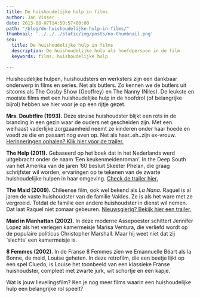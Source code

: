 ```yaml
---
title: De huishoudelijke hulp in films
author: Jan Visser
date: 2013-08-07T14:59:57+00:00
path: "/blog/de-huishoudelijke-hulp-in-films/"
thumbnail: '../../../static/img/posts/no-thumbnail.png'
seo:
  title: De huishoudelijke hulp in films
  description: De huishoudelijke hulp als hoofdpersoon in de film
  keywords: films, huishoudelijke hulp

---
```

Huishoudelijke hulpen, huishoudsters en werksters zijn een dankbaar onderwerp in films en series. Net als butlers. Zo kennen we de butlers uit sitcoms als The Cosby Show (Geoffrey) en The Nanny (Niles). De leukste en mooiste films met een huishoudelijke hulp in de hoofdrol (of belangrijke bijrol) hebben we hier voor je op een rijtje gezet.

**Mrs. Doubtfire (1993).** Deze struise huishoudster blijkt een rots in de branding in een gezin waar de ouders net gescheiden zijn. Met een welhaast vaderlijke zorgzaamheid neemt ze kinderen onder haar hoede en voedt ze die en passant nog even op. Net als haar..eh..zijn ex-vrouw. [Herinneringen ophalen? Klik hier voor de trailer.](http://www.youtube.com/watch?v=RzZsdL-EGwg "Trailer Mrs. Doubtfire")

**The Help (2011).** Gebaseerd op het boek dat in het Nederlands werd uitgebracht onder de naam ‘Een keukenmeidenroman’. In the Deep South van het Amerika van de jaren ’60 besluit Skeeter Phelan, die graag schrijfster wil worden, ervaringen op te tekenen van de zwarte huishoudelijke hulpen in haar omgeving. [Check de trailer hier.](http://www.youtube.com/watch?v=WbuKgzgeUIU "Trailer The Help")

**The Maid (2009).** Chileense film, ook wel bekend als _La Nana._ Raquel is al jaren de vaste huishoudster van de familie Valdes. Ze is als het ware met ze vergroeid. Totdat de familie een andere huishoudster in dienst wil nemen. Dat laat Raquel niet zomaar gebeuren. [Nieuwsgierig? Bekijk hier een trailer.](http://www.youtube.com/watch?v=AYpfAxo3CIM "Trailer The Maid/ La Nana")

**Maid in Manhattan (2002).** In deze moderne Assepoester schittert Jennifer Lopez als het verlegen kamermeisje Marisa Ventura, die verliefd wordt op de populaire politicus Christopher Marshall. Maar hij weet niet dat zij ‘slechts’ een kamermeisje is.

**8 Femmes (2002).** In de Franse 8 Femmes zien we Emannuelle Béart als la Bonne, de meid, Louise geheten. In deze retrofilm, die een beetje lijkt op een spel Cluedo, is Louise het toonbeeld van een klassieke Franse huishoudster, compleet met zwarte jurk, wit schortje en een kapje.

Wat is jouw lievelingsfilm? Ken je nog meer films waarin een huishoudelijke hulp een belangrijke rol speelt?